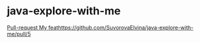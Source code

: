 # java-explore-with-me
[Pull-request My feat](https://github.com/SuvorovaElvina/java-explore-with-me/pull/5)https://github.com/SuvorovaElvina/java-explore-with-me/pull/5
